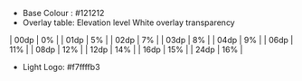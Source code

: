 * Base Colour : #121212
* Overlay table:
Elevation level	White overlay
transparency
  
| 00dp | 0%  | 
| 01dp | 5%  |
| 02dp | 7%  |
| 03dp | 8%  |
| 04dp | 9%  |
| 06dp | 11% |
| 08dp | 12% |
| 12dp | 14% |
| 16dp | 15% |
| 24dp | 16% |

* Light Logo: #f7ffffb3